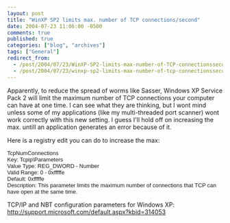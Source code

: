 ```yaml
---
layout: post
title: "WinXP SP2 limits max. number of TCP connections/second"
date: 2004-07-23 11:06:00 -0500
comments: true
published: true
categories: ["blog", "archives"]
tags: ["General"]
redirect_from: 
  - /post/2004/07/23/WinXP-SP2-limits-max-number-of-TCP-connectionssecond
  - /post/2004/07/23/winxp-sp2-limits-max-number-of-tcp-connectionssecond
---
```

<!-- more -->
<P>Apparently, to reduce the spread of worms like Sasser, Windows XP Service Pack 2 will limit the maximum number of TCP connections your computer can have at one time. I can see what they are thinking, but I&nbsp;wont mind unless some of my applications (like my multi-threaded port scanner)&nbsp;wont work correctly with this new setting. I guess I'll hold off on increasing the max. untill an application&nbsp;generates an error&nbsp;because of it.</P>
<P>Here is a registry edit you can do to increase the max:</P>
<P><FONT face=Arial size=2>TcpNumConnections<BR>Key: Tcpip\Parameters<BR>Value Type: REG_DWORD - Number<BR>Valid Range: 0 - 0xfffffe<BR>Default: 0xfffffe<BR>Description: This parameter limits the maximum number of connections that TCP can have open at the same time.</FONT> </FONT></P>
<P class=indent>TCP/IP and NBT configuration parameters for Windows XP: <A href="http://support.microsoft.com/default.aspx?kbid=314053">http://support.microsoft.com/default.aspx?kbid=314053</A></P>
